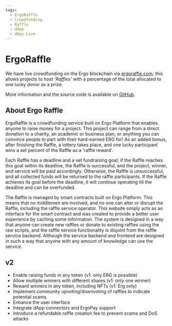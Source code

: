 ```yaml
---
tags:
  - ErgoRaffle
  - Crowdfunding
  - Raffle
  - dApp
  - dApp-Live
---
```


# ErgoRaffle

We have live crowdfunding on the Ergo blockchain via [ergoraffle.com](https://ergoraffle.com); this allows projects to host *'Raffles'* with a percentage of the total allocated to one lucky donor as a prize. 

More information and the source code is available on [GitHub](https://github.com/ErgoRaffle).

## About Ergo Raffle

ErgoRaffle is a crowdfunding service built on Ergo Platform that enables anyone to raise money for a project. This project can range from a direct donation to a charity, an academic or business plan, or anything you can convince people to part with their hard-earned ERG for! As an added bonus, after finishing the Raffle, a lottery takes place, and one lucky participant wins a set percent of the Raffle as a 'raffle reward'.

Each Raffle has a deadline and a set fundraising goal; if the Raffle reaches this goal within its deadline, the Raffle is successful, and the project, winner, and service will be paid accordingly. Otherwise, the Raffle is unsuccessful, and all collected funds will be returned to the raffle participants. If the Raffle achieves its goal before the deadline, it will continue operating till the deadline and can be overfunded.

The Raffle is managed by smart contracts built on Ergo Platform. This means that no middlemen are involved, and no one can alter or disrupt the Raffle, including the raffle service operator. This website simply acts as an interface for the smart contract and was created to provide a better user experience by caching some information. The system is designed in a way that anyone can create new raffles or donate to existing raffles using the raw scripts, and the raffle service functionality is disjoint from the raffle service backend. Although the service backend and frontend are designed in such a way that anyone with any amount of knowledge can use the service.

## v2

- Enable raising funds in any token (v1: only ERG is possible)
- Allow multiple winners with different shares (v1: only one winner)
- Reward winners in any token, including NFTs (v1: Erg only)
- Implement community upvoting/downvoting of raffles to indicate potential scams
- Enhance the user interface
- Integrate dApp connectors and ErgoPay support
- Introduce a refundable raffle creation fee to prevent scams and DoS attacks
